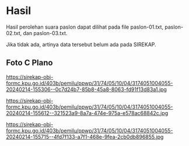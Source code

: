 # Hasil

Hasil perolehan suara paslon dapat dilihat pada file paslon-01.txt, paslon-02.txt, dan paslon-03.txt.

Jika tidak ada, artinya data tersebut belum ada pada SIREKAP.

## Foto C Plano

https://sirekap-obj-formc.kpu.go.id/403b/pemilu/ppwp/31/74/05/10/04/3174051004055-20240214-155306--0c7d24b7-85b8-45a8-8063-fd91f13d83a1.jpg

https://sirekap-obj-formc.kpu.go.id/403b/pemilu/ppwp/31/74/05/10/04/3174051004055-20240214-155612--321523a9-8a7a-474e-975a-e578ac68842c.jpg

https://sirekap-obj-formc.kpu.go.id/403b/pemilu/ppwp/31/74/05/10/04/3174051004055-20240214-155715--4fd7f133-a7f1-468e-9fea-2cb0db896855.jpg
